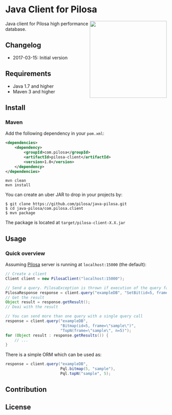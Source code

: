 # Java Client for Pilosa

<img src="https://github.com/yuce/java-pilosa/blob/readme/logo.png" style="float: right" align="right" height="240">

Java client for Pilosa high performance database.

## Changelog

* 2017-03-15: Initial version

## Requirements

* Java 1.7 and higher
* Maven 3 and higher

## Install

### Maven

Add the following dependency in your `pom.xml`:


```xml
<dependencies>
    <dependency>
        <groupId>com.pilosa</groupId>
        <artifactId>pilosa-client</artifactId>
        <version>1.0</version>
    </dependency>
</dependencies>
```


```
mvn clean
mvn install
```

You can create an uber JAR to drop in your projects by:

```
$ git clone https://github.com/pilosa/java-pilosa.git
$ cd java-pilosa/com.pilosa.client
$ mvn package
```

The package is located at `target/pilosa-client-X.X.jar`

## Usage

### Quick overview

Assuming [Pilosa](https://github.com/pilosa/pilosa) server is running at `localhost:15000` (the default):

```java
// Create a client
Client client = new PilosaClient("localhost:15000");

// Send a query. PilosaException is thrown if execution of the query fails.
PilosaResponse response = client.query("exampleDB", "SetBit(id=5, frame=\"sample\", profileID=42)");
// Get the result
Object result = response.getResult();
// Deai with the result

// You can send more than one query with a single query call
response = client.query("exampleDB",
                        "Bitmap(id=5, frame=\"sample\")",
                        "TopN(frame=\"sample\", n=5)");
for (Object result : response.getResults()) {
    // ...
}
```

There is a simple ORM which can be used as:
```java
response = client.query("exampleDB",
                        Pql.bitmap(5, "sample"),
                        Pql.topN("sample", 5);

```

## Contribution

## License
